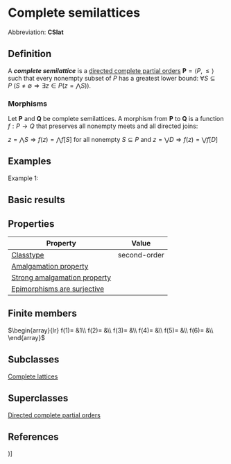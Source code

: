 # Complete semilattices

Abbreviation: **CSlat**
## Definition
A ***complete semilattice*** is a [directed complete partial orders](directed_complete_partial_orders.md) $\mathbf{P}=\langle P,\leq \rangle$
such that every nonempty subset of $P$ has a greatest lower bound: 
$\forall S\subseteq P\ (S\ne\emptyset\Longrightarrow \exists z\in P(z=\bigwedge S))$.
### Morphisms
Let $\mathbf{P}$ and $\mathbf{Q}$ be complete semilattices. A morphism from $\mathbf{P}$ to 
$\mathbf{Q}$ is a function $f:P\rightarrow Q$ that preserves all nonempty meets and all directed joins: 

$z=\bigwedge S\Longrightarrow f(z)=\bigwedge f[S]$ for all nonempty $S\subseteq P$ and 
$z=\bigvee D\Longrightarrow f(z)= \bigvee f[D]$

## Examples
Example 1: 

## Basic results

## Properties


|Property|Value|
|---|---|
|[Classtype](classtype.md)  |second-order |
|[Amalgamation property](amalgamation_property.md)  | |
|[Strong amalgamation property](strong_amalgamation_property.md)  | |
|[Epimorphisms are surjective](epimorphisms_are_surjective.md)  | |
## Finite members

$\begin{array}{lr}
f(1)= &1\\
f(2)= &\\
f(3)= &\\
f(4)= &\\
f(5)= &\\
f(6)= &\\
\end{array}$

## Subclasses
[Complete lattices](complete_lattices.md) 

## Superclasses
[Directed complete partial orders](directed_complete_partial_orders.md) 


## References


)]